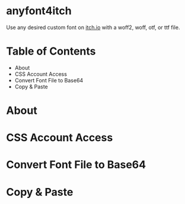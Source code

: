 # anyfont4itch
Use any desired custom font on [itch.io](https://itch.io/) with a woff2, woff, otf, or ttf file.

# Table of Contents
- About
- CSS Account Access
- Convert Font File to Base64
- Copy & Paste

# About

# CSS Account Access

# Convert Font File to Base64

# Copy & Paste
